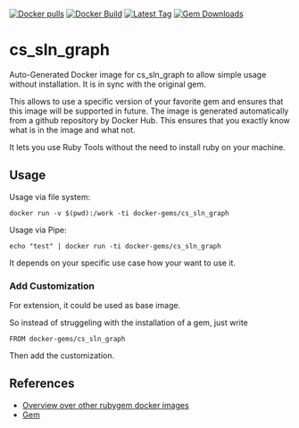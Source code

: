 [![Docker pulls](https://img.shields.io/docker/pulls/rubygem/cs_sln_graph.svg)](https://hub.docker.com/r/rubygem/cs_sln_graph/)
[![Docker Build](https://img.shields.io/docker/automated/rubygem/cs_sln_graph.svg)](https://hub.docker.com/r/rubygem/cs_sln_graph/)
[![Latest Tag](https://img.shields.io/github/tag/docker-rubygem/cs_sln_graph.svg)](https://hub.docker.com/r/rubygem/cs_sln_graph/)
[![Gem Downloads](https://img.shields.io/gem/dt/cs_sln_graph.svg)](https://rubygems.org/gems/cs_sln_graph/)
# cs_sln_graph

Auto-Generated Docker image for cs_sln_graph to allow simple usage without installation.
It is in sync with the original gem.

This allows to use a specific version of your favorite gem and ensures that this image will be supported in future.
The image is generated automatically from a github repository by Docker Hub.
This ensures that you exactly know what is in the image and what not.

It lets you use Ruby Tools without the need to install ruby on your machine.

## Usage

Usage via file system:

`docker run -v $(pwd):/work -ti docker-gems/cs_sln_graph`

Usage via Pipe:

`echo "test" | docker run -ti docker-gems/cs_sln_graph`

It depends on your specific use case how your want to use it.

### Add Customization

For extension, it could be used as base image.

So instead of struggeling with the installation of a gem, just write

`FROM docker-gems/cs_sln_graph`

Then add the customization.

## References

 - [Overview over other rubygem docker images](https://github.com/thinkbot/docker-rubygem)
 - [Gem](https://rubygems.org/gems/cs_sln_graph/)
